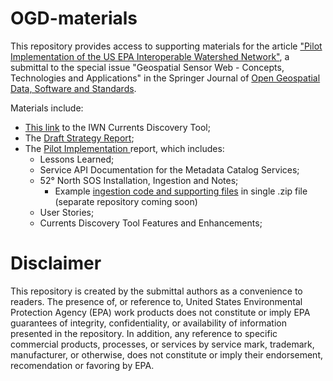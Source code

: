 # OGD-materials
This repository provides access to supporting materials for the article <a href="http://rdcu.be/sYJE">
"Pilot Implementation of the US EPA Interoperable Watershed Network"</a>, a submittal to the 
special issue "Geospatial Sensor Web - Concepts, Technologies and Applications"
in the Springer Journal of <a href="https://opengeospatialdata.springeropen.com/">
Open Geospatial Data, Software and Standards</a>.


Materials include:

* <a href="http://54.210.62.171/">This link</a> to the IWN Currents Discovery Tool;
* The <a href="https://github.com/IWN-Currents/OGD-materials/blob/master/Final_EPA%20Strategy%20Document.pdf">Draft Strategy Report</a>;
* The <a href="https://github.com/IWN-Currents/OGD-materials/blob/master/IWN_LessonsLearned_Final_201612.pdf">Pilot Implementation </a> report, which includes:
  * Lessons Learned;
  * Service API Documentation for the<a> Metadata Catalog Services;
  * 52° North SOS Installation, Ingestion and Notes;
    * Example <a href="https://github.com/IWN-Currents/OGD-materials/blob/master/IWN-ingest-20170524.zip">ingestion code and supporting files</a> in single .zip file (separate repository coming soon)
  * User Stories;
  * Currents Discovery Tool Features and Enhancements;
  
# Disclaimer 
This repository is created by the submittal authors as a convenience to readers. The presence of, or reference to, 
United States Environmental Protection Agency (EPA) work products does not constitute or imply EPA guarantees of integrity, 
confidentiality, or availability of information presented in the repository. In addition, any reference to
specific commercial products, processes,
or services by service mark, trademark, manufacturer, or otherwise, does not constitute or imply their endorsement, 
recomendation or favoring by EPA. 
